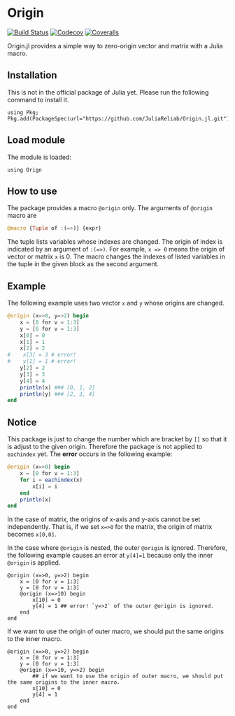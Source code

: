 # Origin

[![Build Status](https://travis-ci.com/okamumu/Origin.jl.svg?branch=master)](https://travis-ci.com/okamumu/Origin.jl)
[![Codecov](https://codecov.io/gh/okamumu/Origin.jl/branch/master/graph/badge.svg)](https://codecov.io/gh/okamumu/Origin.jl)
[![Coveralls](https://coveralls.io/repos/github/okamumu/Origin.jl/badge.svg?branch=master)](https://coveralls.io/github/okamumu/Origin.jl?branch=master)

Origin.jl provides a simple way to zero-origin vector and matrix with a Julia macro.

## Installation

This is not in the official package of Julia yet. Please run the following command to install it.
```
using Pkg; Pkg.add(PackageSpec(url="https://github.com/JuliaReliab/Origin.jl.git"))
```

## Load module

The module is loaded:
```
using Orign
```

## How to use

The package provides a macro `@origin` only. The arguments of `@origin` macro are 
```julia
@macro {Tuple of :(=>)} {expr}
```
The tuple lists variables whose indexes are changed. The origin of index is indicated by an argument of `:(=>)`. For example, `x => 0` means the origin of vector or matrix `x` is 0. The macro changes the indexes of listed variables in the tuple in the given block as the second argument.

## Example

The following example uses two vector `x` and `y` whose origins are changed.

```julia
@origin (x=>0, y=>2) begin
    x = [0 for v = 1:3]
    y = [0 for v = 1:3]
    x[0] = 0
    x[1] = 1
    x[2] = 2
#    x[3] = 3 # error!
#    y[1] = 1 # error!
    y[2] = 2
    y[3] = 3
    y[4] = 4
    println(x) ### [0, 1, 2]
    println(y) ### [2, 3, 4]
end
```

## Notice

This package is just to change the number which are bracket by `[]` so that it is adjust to the given origin.
Therefore the package is not applied to `eachindex` yet. The **error** occurs in the following example:

```julia
@origin (x=>0) begin
    x = [0 for v = 1:3]
    for i = eachindex(x)
        x[i] = i
    end
    println(x)
end
```

In the case of matrix, the origins of x-axis and y-axis cannot be set independently. That is, if we set `x=>0` for the matrix, the origin of matrix becomes `x[0,0]`.

In the case where `@origin` is nested, the outer `@origin` is ignored. Therefore, the following example causes an error at `y[4]=1` because only the inner `@origin` is applied.

```
@origin (x=>0, y=>2) begin
    x = [0 for v = 1:3]
    y = [0 for v = 1:3]
    @origin (x=>10) begin
        x[10] = 0
        y[4] = 1 ## error! `y=>2` of the outer @origin is ignored.
    end
end
```

If we want to use the origin of outer macro, we should put the same origins to the inner macro.

```
@origin (x=>0, y=>2) begin
    x = [0 for v = 1:3]
    y = [0 for v = 1:3]
    @origin (x=>10, y=>2) begin
        ## if we want to use the origin of outer macro, we should put the same origins to the inner macro.
        x[10] = 0
        y[4] = 1
    end
end
```
